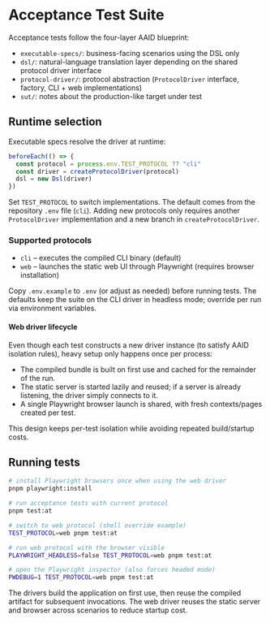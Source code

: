 # Acceptance Test Suite

Acceptance tests follow the four-layer AAID blueprint:

- `executable-specs/`: business-facing scenarios using the DSL only
- `dsl/`: natural-language translation layer depending on the shared protocol driver interface
- `protocol-driver/`: protocol abstraction (`ProtocolDriver` interface, factory, CLI + web implementations)
- `sut/`: notes about the production-like target under test

## Runtime selection

Executable specs resolve the driver at runtime:

```typescript
beforeEach(() => {
  const protocol = process.env.TEST_PROTOCOL ?? "cli"
  const driver = createProtocolDriver(protocol)
  dsl = new Dsl(driver)
})
```

Set `TEST_PROTOCOL` to switch implementations. The default comes from the repository `.env` file (`cli`). Adding new protocols only requires another `ProtocolDriver` implementation and a new branch in `createProtocolDriver`.

### Supported protocols

- `cli` – executes the compiled CLI binary (default)
- `web` – launches the static web UI through Playwright (requires browser installation)

Copy `.env.example` to `.env` (or adjust as needed) before running tests. The defaults keep the suite on the CLI driver in headless mode; override per run via environment variables.

#### Web driver lifecycle

Even though each test constructs a new driver instance (to satisfy AAID isolation rules), heavy setup only happens once per process:

- The compiled bundle is built on first use and cached for the remainder of the run.
- The static server is started lazily and reused; if a server is already listening, the driver simply connects to it.
- A single Playwright browser launch is shared, with fresh contexts/pages created per test.

This design keeps per-test isolation while avoiding repeated build/startup costs.

## Running tests

```bash
# install Playwright browsers once when using the web driver
pnpm playwright:install

# run acceptance tests with current protocol
pnpm test:at

# switch to web protocol (shell override example)
TEST_PROTOCOL=web pnpm test:at

# run web protocol with the browser visible
PLAYWRIGHT_HEADLESS=false TEST_PROTOCOL=web pnpm test:at

# open the Playwright inspector (also forces headed mode)
PWDEBUG=1 TEST_PROTOCOL=web pnpm test:at
```

The drivers build the application on first use, then reuse the compiled artifact for subsequent invocations. The web driver reuses the static server and browser across scenarios to reduce startup cost.
